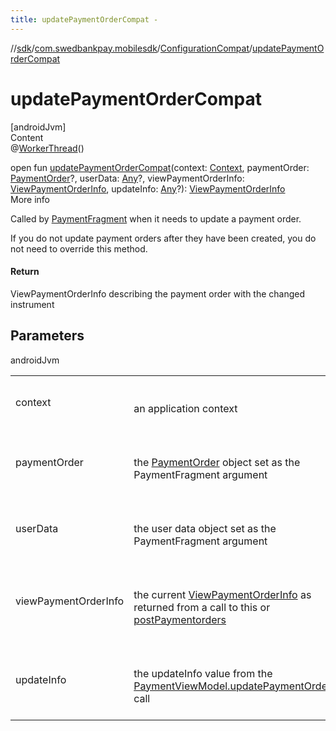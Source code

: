 ```yaml
---
title: updatePaymentOrderCompat -
---
```

//[sdk](../../../index)/[com.swedbankpay.mobilesdk](../index)/[ConfigurationCompat](index)/[updatePaymentOrderCompat](update-payment-order-compat)



# updatePaymentOrderCompat  
[androidJvm]  
Content  
@[WorkerThread](https://developer.android.com/reference/kotlin/androidx/annotation/WorkerThread.html)()  
  
open fun [updatePaymentOrderCompat](update-payment-order-compat)(context: [Context](https://developer.android.com/reference/kotlin/android/content/Context.html), paymentOrder: [PaymentOrder](../-payment-order/index)?, userData: [Any](https://kotlinlang.org/api/latest/jvm/stdlib/kotlin/-any/index.html)?, viewPaymentOrderInfo: [ViewPaymentOrderInfo](../-view-payment-order-info/index), updateInfo: [Any](https://kotlinlang.org/api/latest/jvm/stdlib/kotlin/-any/index.html)?): [ViewPaymentOrderInfo](../-view-payment-order-info/index)  
More info  


Called by [PaymentFragment](../-payment-fragment/index) when it needs to update a payment order.



If you do not update payment orders after they have been created, you do not need to override this method.



#### Return  


ViewPaymentOrderInfo describing the payment order with the changed instrument



## Parameters  
  
androidJvm  
  
| | |
|---|---|
| <a name="com.swedbankpay.mobilesdk/ConfigurationCompat/updatePaymentOrderCompat/#android.content.Context#com.swedbankpay.mobilesdk.PaymentOrder?#kotlin.Any?#com.swedbankpay.mobilesdk.ViewPaymentOrderInfo#kotlin.Any?/PointingToDeclaration/"></a>context| <a name="com.swedbankpay.mobilesdk/ConfigurationCompat/updatePaymentOrderCompat/#android.content.Context#com.swedbankpay.mobilesdk.PaymentOrder?#kotlin.Any?#com.swedbankpay.mobilesdk.ViewPaymentOrderInfo#kotlin.Any?/PointingToDeclaration/"></a><br><br>an application context<br><br>|
| <a name="com.swedbankpay.mobilesdk/ConfigurationCompat/updatePaymentOrderCompat/#android.content.Context#com.swedbankpay.mobilesdk.PaymentOrder?#kotlin.Any?#com.swedbankpay.mobilesdk.ViewPaymentOrderInfo#kotlin.Any?/PointingToDeclaration/"></a>paymentOrder| <a name="com.swedbankpay.mobilesdk/ConfigurationCompat/updatePaymentOrderCompat/#android.content.Context#com.swedbankpay.mobilesdk.PaymentOrder?#kotlin.Any?#com.swedbankpay.mobilesdk.ViewPaymentOrderInfo#kotlin.Any?/PointingToDeclaration/"></a><br><br>the [PaymentOrder](../-payment-order/index) object set as the PaymentFragment argument<br><br>|
| <a name="com.swedbankpay.mobilesdk/ConfigurationCompat/updatePaymentOrderCompat/#android.content.Context#com.swedbankpay.mobilesdk.PaymentOrder?#kotlin.Any?#com.swedbankpay.mobilesdk.ViewPaymentOrderInfo#kotlin.Any?/PointingToDeclaration/"></a>userData| <a name="com.swedbankpay.mobilesdk/ConfigurationCompat/updatePaymentOrderCompat/#android.content.Context#com.swedbankpay.mobilesdk.PaymentOrder?#kotlin.Any?#com.swedbankpay.mobilesdk.ViewPaymentOrderInfo#kotlin.Any?/PointingToDeclaration/"></a><br><br>the user data object set as the PaymentFragment argument<br><br>|
| <a name="com.swedbankpay.mobilesdk/ConfigurationCompat/updatePaymentOrderCompat/#android.content.Context#com.swedbankpay.mobilesdk.PaymentOrder?#kotlin.Any?#com.swedbankpay.mobilesdk.ViewPaymentOrderInfo#kotlin.Any?/PointingToDeclaration/"></a>viewPaymentOrderInfo| <a name="com.swedbankpay.mobilesdk/ConfigurationCompat/updatePaymentOrderCompat/#android.content.Context#com.swedbankpay.mobilesdk.PaymentOrder?#kotlin.Any?#com.swedbankpay.mobilesdk.ViewPaymentOrderInfo#kotlin.Any?/PointingToDeclaration/"></a><br><br>the current [ViewPaymentOrderInfo](../-view-payment-order-info/index) as returned from a call to this or [postPaymentorders](post-paymentorders)<br><br>|
| <a name="com.swedbankpay.mobilesdk/ConfigurationCompat/updatePaymentOrderCompat/#android.content.Context#com.swedbankpay.mobilesdk.PaymentOrder?#kotlin.Any?#com.swedbankpay.mobilesdk.ViewPaymentOrderInfo#kotlin.Any?/PointingToDeclaration/"></a>updateInfo| <a name="com.swedbankpay.mobilesdk/ConfigurationCompat/updatePaymentOrderCompat/#android.content.Context#com.swedbankpay.mobilesdk.PaymentOrder?#kotlin.Any?#com.swedbankpay.mobilesdk.ViewPaymentOrderInfo#kotlin.Any?/PointingToDeclaration/"></a><br><br>the updateInfo value from the [PaymentViewModel.updatePaymentOrder](../-payment-view-model/update-payment-order) call<br><br>|
  
  



